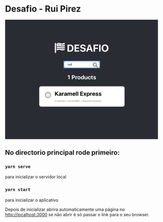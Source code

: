 # Desafio - Rui Pirez

<img src=".gitimages/cover.png">

## No directorio principal rode primeiro:

### `yarn serve`

para inicializar o servidor local

### `yarn start`

para inicializar o aplicativo

Depois de inicializar abrira automaticamente uma página no
[http://localhost:3000](http://localhost:3000) se não abrir é só passar o link para o seu browser.
